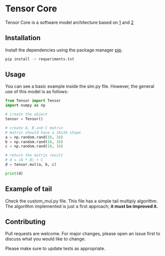 # Tensor Core

Tensor Core is a software model architecture based on [1](??) and [2](??)

## Installation

Install the dependencies using the package manager [pip](https://pip.pypa.io/en/stable/).

```bash
pip install -r requeriments.txt
```

## Usage

You can see a basic example inside the sim.py file. However, the general use of this model is as follows:

```python
from Tensor import Tensor
import numpy as np

# create the object
tensor = Tensor()

# create A, B and C matrix
# matrix should have a 16x16 shape
a = np.random.rand(16, 16)
b = np.random.rand(16, 16)
c = np.random.rand(16, 16)

# return the matrix result
# d = (A * B) + C
d = tensor.mul(a, b, c)

print(d)
```

## Example of tail

Check the custom_mul.py file. This file has a simple tail multiply algorithm. The algorithm implemented is just a first approach; **it must be improved it.**

## Contributing

Pull requests are welcome. For major changes, please open an issue first
to discuss what you would like to change.

Please make sure to update tests as appropriate.